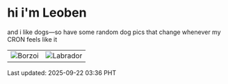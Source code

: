 # hi i'm Leoben

and i like dogs—so have some random dog pics that change whenever my CRON feels like it

|  |  |
|--------|----------|
| ![Borzoi](https://random-dog-vercel.vercel.app/api/random-borzoi?v=1758483398) | ![Labrador](https://random-dog-vercel.vercel.app/api/random-labrador?v=1758483398) |

Last updated: 2025-09-22 03:36 PHT
